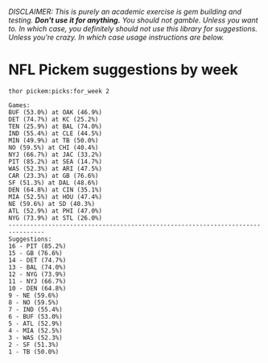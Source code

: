 *DISCLAIMER: This is purely an academic exercise is gem building and testing. __Don't use it for anything.__ You should not gamble. Unless you want to. In which case, you definitely should not use this library for suggestions. Unless you're crazy. In which case usage instructions are below.*
# NFL Pickem suggestions by week

`thor pickem:picks:for_week 2`

    Games:
    BUF (53.0%) at OAK (46.9%)
    DET (74.7%) at KC (25.2%)
    TEN (25.9%) at BAL (74.0%)
    IND (55.4%) at CLE (44.5%)
    MIN (49.9%) at TB (50.0%)
    NO (59.5%) at CHI (40.4%)
    NYJ (66.7%) at JAC (33.2%)
    PIT (85.2%) at SEA (14.7%)
    WAS (52.3%) at ARI (47.5%)
    CAR (23.3%) at GB (76.6%)
    SF (51.3%) at DAL (48.6%)
    DEN (64.8%) at CIN (35.1%)
    MIA (52.5%) at HOU (47.4%)
    NE (59.6%) at SD (40.3%)
    ATL (52.9%) at PHI (47.0%)
    NYG (73.9%) at STL (26.0%)
    --------------------------------------------------------------------------------
    Suggestions:
    16 - PIT (85.2%)
    15 - GB (76.6%)
    14 - DET (74.7%)
    13 - BAL (74.0%)
    12 - NYG (73.9%)
    11 - NYJ (66.7%)
    10 - DEN (64.8%)
    9 - NE (59.6%)
    8 - NO (59.5%)
    7 - IND (55.4%)
    6 - BUF (53.0%)
    5 - ATL (52.9%)
    4 - MIA (52.5%)
    3 - WAS (52.3%)
    2 - SF (51.3%)
    1 - TB (50.0%)
